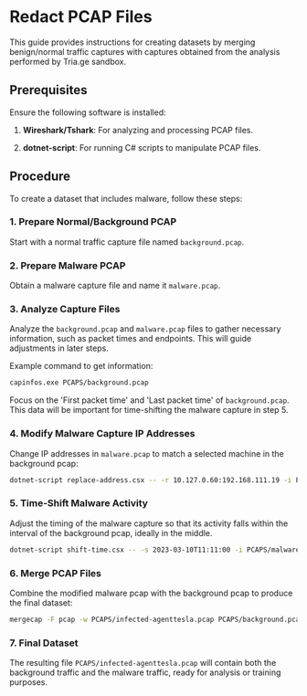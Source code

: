 # Redact PCAP Files

This guide provides instructions for creating datasets by merging benign/normal traffic captures with captures obtained from the analysis performed by Tria.ge sandbox.

## Prerequisites

Ensure the following software is installed:

1. **Wireshark/Tshark**: For analyzing and processing PCAP files.
   
2. **dotnet-script**: For running C# scripts to manipulate PCAP files.

## Procedure

To create a dataset that includes malware, follow these steps:

### 1. Prepare Normal/Background PCAP

   Start with a normal traffic capture file named `background.pcap`.

### 2. Prepare Malware PCAP

   Obtain a malware capture file and name it `malware.pcap`.

### 3. Analyze Capture Files

   Analyze the `background.pcap` and `malware.pcap` files to gather necessary information, such as packet times and endpoints. This will guide adjustments in later steps.

   Example command to get information:

   ```bash
   capinfos.exe PCAPS/background.pcap
   ```

   Focus on the 'First packet time' and 'Last packet time' of `background.pcap`. This data will be important for time-shifting the malware capture in step 5.

### 4. Modify Malware Capture IP Addresses

   Change IP addresses in `malware.pcap` to match a selected machine in the background pcap:

   ```bash
   dotnet-script replace-address.csx -- -r 10.127.0.60:192.168.111.19 -i PCAPS/malware.pcap -o PCAPS/malware.1.pcap
   ```

### 5. Time-Shift Malware Activity

   Adjust the timing of the malware capture so that its activity falls within the interval of the background pcap, ideally in the middle.

   ```bash
   dotnet-script shift-time.csx -- -s 2023-03-10T11:11:00 -i PCAPS/malware.1.pcap -o PCAPS/malware.2.pcap
   ```

### 6. Merge PCAP Files

   Combine the modified malware pcap with the background pcap to produce the final dataset:

   ```bash
   mergecap -F pcap -w PCAPS/infected-agenttesla.pcap PCAPS/background.pcap PCAPS/malware.2.pcap
   ```

### 7. Final Dataset

   The resulting file `PCAPS/infected-agenttesla.pcap` will contain both the background traffic and the malware traffic, ready for analysis or training purposes.

